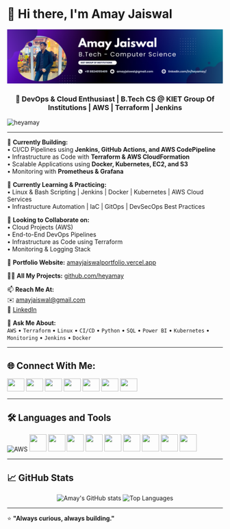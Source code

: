 # 👋 Hi there, I'm Amay Jaiswal  
![Banner](https://github.com/heyamay/heyamay/blob/main/Amay%20Jaiswal%20Banner%20Image)

<h3 align="center">🚀 DevOps & Cloud Enthusiast | B.Tech CS @ KIET Group Of Institutions | AWS | Terraform | Jenkins </h3>

<p align="left"> <img src="https://komarev.com/ghpvc/?username=heyamay&label=Profile%20views&color=0e75b6&style=flat" alt="heyamay" /> </p>

---

🔭 **Currently Building:**  
• CI/CD Pipelines using **Jenkins, GitHub Actions, and AWS CodePipeline**  
• Infrastructure as Code with **Terraform & AWS CloudFormation**  
• Scalable Applications using **Docker, Kubernetes, EC2, and S3**  
• Monitoring with **Prometheus & Grafana**

🌱 **Currently Learning & Practicing:**  
• Linux & Bash Scripting | Jenkins | Docker | Kubernetes | AWS Cloud Services  
• Infrastructure Automation | IaC | GitOps | DevSecOps Best Practices  

👯 **Looking to Collaborate on:**  
• Cloud Projects (AWS)  
• End-to-End DevOps Pipelines  
• Infrastructure as Code using Terraform  
• Monitoring & Logging Stack

📌 **Portfolio Website:** [amayjaiswalportfolio.vercel.app](https://amayjaiswalportfolio.vercel.app)

👨‍💻 **All My Projects:** [github.com/heyamay](https://github.com/heyamay)

📫 **Reach Me At:**  
✉️ amayjaiswal@gmail.com  
🔗 [LinkedIn](https://www.linkedin.com/in/heyamay/)

💬 **Ask Me About:**  
`AWS` • `Terraform` • `Linux` • `CI/CD` • `Python` • `SQL` • `Power BI` • `Kubernetes` • `Monitoring` • `Jenkins` • `Docker`

---

## 🌐 Connect With Me:

<p align="left">
  <a href="https://x.com/heyyamay"><img src="https://raw.githubusercontent.com/rahuldkjain/github-profile-readme-generator/master/src/images/icons/Social/twitter.svg" height="30" width="40" /></a>
  <a href="https://linkedin.com/in/heyamay"><img src="https://raw.githubusercontent.com/rahuldkjain/github-profile-readme-generator/master/src/images/icons/Social/linked-in-alt.svg" height="30" width="40" /></a>
  <a href="https://stackoverflow.com/users/22356099/amay-jaiswal"><img src="https://raw.githubusercontent.com/rahuldkjain/github-profile-readme-generator/master/src/images/icons/Social/stack-overflow.svg" height="30" width="40" /></a>
  <a href="https://instagram.com/hey.amay"><img src="https://raw.githubusercontent.com/rahuldkjain/github-profile-readme-generator/master/src/images/icons/Social/instagram.svg" height="30" width="40" /></a>
  <a href="https://www.hackerrank.com/m_5_amay"><img src="https://raw.githubusercontent.com/rahuldkjain/github-profile-readme-generator/master/src/images/icons/Social/hackerrank.svg" height="30" width="40" /></a>
  <a href="https://www.leetcode.com/heyamay"><img src="https://raw.githubusercontent.com/rahuldkjain/github-profile-readme-generator/master/src/images/icons/Social/leet-code.svg" height="30" width="40" /></a>
  <a href="https://medium.com/@amayjaiswal"><img src="https://raw.githubusercontent.com/rahuldkjain/github-profile-readme-generator/master/src/images/icons/Social/medium.svg" height="30" width="40" /></a>
</p>

---

## 🛠️ Languages and Tools

<p align="left">
  <img src="https://cdn.jsdelivr.net/npm/simple-icons@v10/icons/amazonaws.svg" width="40" height="40" alt="AWS"/>
  <img src="https://cdn.jsdelivr.net/gh/devicons/devicon/icons/terraform/terraform-original.svg" width="40" height="40"/>
  <img src="https://cdn.jsdelivr.net/gh/devicons/devicon/icons/docker/docker-original.svg" width="40" height="40"/>
  <img src="https://cdn.jsdelivr.net/gh/devicons/devicon/icons/kubernetes/kubernetes-plain.svg" width="40" height="40"/>
  <img src="https://cdn.jsdelivr.net/gh/devicons/devicon/icons/linux/linux-original.svg" width="40" height="40"/>
  <img src="https://cdn.jsdelivr.net/gh/devicons/devicon/icons/git/git-original.svg" width="40" height="40"/>
  <img src="https://cdn.jsdelivr.net/gh/devicons/devicon/icons/python/python-original.svg" width="40" height="40"/>
  <img src="https://cdn.jsdelivr.net/gh/devicons/devicon/icons/java/java-original.svg" width="40" height="40"/>
  <img src="https://cdn.jsdelivr.net/gh/devicons/devicon/icons/mysql/mysql-original-wordmark.svg" width="40" height="40"/>
  <img src="https://cdn.jsdelivr.net/gh/devicons/devicon/icons/bash/bash-original.svg" width="40" height="40"/>
</p>

---

## 📈 GitHub Stats

<p align="center">
  <img src="https://github-readme-stats.vercel.app/api?username=heyamay&show_icons=true&theme=github_dark" alt="Amay's GitHub stats"/>
  <img src="https://github-readme-stats.vercel.app/api/top-langs?username=heyamay&show_icons=true&locale=en&layout=compact&theme=github_dark" alt="Top Languages"/>
</p>

---

⭐️ **"Always curious, always building."**  
